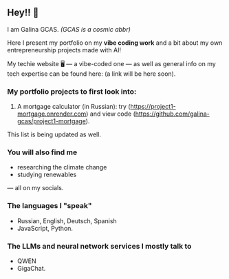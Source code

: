 ## Hey!! 👋

I am Galina GCAS. 
*(GCAS is a cosmic abbr)*

Here I present my portfolio on my **vibe coding work** and a bit about my own entrepreneurship projects made with AI!

My techie website 🖥 — a vibe-coded one — as well as general info on my tech expertise can be found here: (a link will be here soon).

### My portfolio projects to first look into:

1. A mortgage calculator (in Russian): try (https://project1-mortgage.onrender.com) and view code (https://github.com/galina-gcas/project1-mortgage).

This list is being updated as well.

### You will also find me
- researching the climate change
- studying renewables

— all on my socials.

### The languages I "speak"
- Russian, English, Deutsch, Spanish
- JavaScript, Python.

### The LLMs and neural network services I mostly talk to
- QWEN
- GigaChat.

<!--
**galina-gcas/galina-gcas** is a ✨ _special_ ✨ repository because its `README.md` (this file) appears on your GitHub profile.

Here are some ideas to get you started:

- 🔭 I’m currently working on ...
- 🌱 I’m currently learning ...
- 👯 I’m looking to collaborate on ...
- 🤔 I’m looking for help with ...
- 💬 Ask me about ...
- 📫 How to reach me: ...
- 😄 Pronouns: ...
- ⚡ Fun fact: ...
-->
